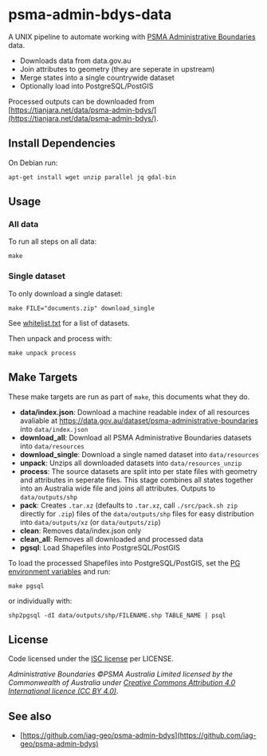 # psma-admin-bdys-data

A UNIX pipeline to automate working with [PSMA Administrative Boundaries](https://data.gov.au/dataset/psma-administrative-boundaries) data.

- Downloads data from data.gov.au
- Join attributes to geometry (they are seperate in upstream)
- Merge states into a single countrywide dataset
- Optionally load into PostgreSQL/PostGIS

Processed outputs can be downloaded from [https://tianjara.net/data/psma-admin-bdys/](https://tianjara.net/data/psma-admin-bdys/).

## Install Dependencies

On Debian run:

    apt-get install wget unzip parallel jq gdal-bin

## Usage
### All data
To run all steps on all data:

    make

### Single dataset
To only download a single dataset:

    make FILE="documents.zip" download_single

See [whitelist.txt](https://github.com/andrewharvey/psma-admin-bdys-data/blob/master/whitelist.txt) for a list of datasets.

Then unpack and process with:

    make unpack process

## Make Targets

These make targets are run as part of `make`, this documents what they do.

- **data/index.json**: Download a machine readable index of all resources avaliable at https://data.gov.au/dataset/psma-administrative-boundaries into `data/index.json`
- **download_all**: Download all PSMA Administrative Boundaries datasets into `data/resources`
- **download_single**: Download a single named dataset into `data/resources`
- **unpack**: Unzips all downloaded datasets into `data/resources_unzip`
- **process**: The source datasets are split into per state files with geometry and attributes in seperate files. This stage combines all states together into an Australia wide file and joins all attributes. Outputs to `data/outputs/shp`
- **pack**: Creates `.tar.xz` (defaults to `.tar.xz`, call `./src/pack.sh zip` directly for `.zip`) files of the `data/outputs/shp` files for easy distribution into `data/outputs/xz` (or `data/outputs/zip`)
- **clean**: Removes data/index.json only
- **clean_all**: Removes all downloaded and processed data
- **pgsql**: Load Shapefiles into PostgreSQL/PostGIS

To load the processed Shapefiles into PostgreSQL/PostGIS, set the [PG environment variables](https://www.postgresql.org/docs/current/static/libpq-envars.html) and run:

    make pgsql

or individually with:

    shp2pgsql -dI data/outputs/shp/FILENAME.shp TABLE_NAME | psql

## License

Code licensed under the [ISC license](https://opensource.org/licenses/ISC) per LICENSE.

_Administrative Boundaries ©PSMA Australia Limited licensed by the Commonwealth of Australia under [Creative Commons Attribution 4.0 International licence (CC BY 4.0)](https://creativecommons.org/licenses/by/4.0/)._

## See also

- [https://github.com/iag-geo/psma-admin-bdys](https://github.com/iag-geo/psma-admin-bdys)
